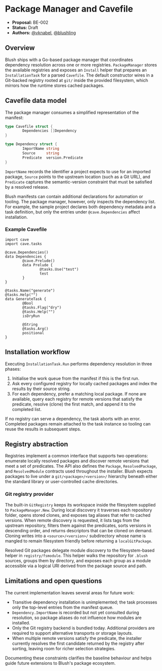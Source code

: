 # Package Manager and Cavefile

- **Proposal:** BE-002
- **Status:** Draft
- **Authors:** [@vknabel](https://github.com/vknabel), [@blushling](https://github.com/blushling)

## Overview

Blush ships with a Go-based package manager that coordinates dependency
resolution across one or more registries. `PackageManager` stores the available
registries and exposes an `Install` helper that prepares an `InstallationTask`
for a parsed `Cavefile`. The default constructor wires in a Git-backed registry
rooted at `git/` inside the provided filesystem, which mirrors how the runtime
stores cached packages.

## Cavefile data model

The package manager consumes a simplified representation of the manifest:

```go
type Cavefile struct {
        Dependencies []Dependency
}

type Dependency struct {
        ImportName string
        Source     string
        Predicate  version.Predicate
}
```

`ImportName` records the identifier a project expects to use for an imported
package, `Source` points to the upstream location (such as a Git URL), and
`Predicate` captures the semantic-version constraint that must be satisfied by a
resolved release.

Blush manifests can contain additional declarations for automation or tooling.
The package manager, however, only inspects the dependency list. For example,
the sample project declares both dependency metadata and a task definition, but
only the entries under `@cave.Dependencies` affect installation.

### Example Cavefile

```blush
import cave
import cave.tasks

@cave.Dependencies()
data Dependencies {
        @cave.Prelude()
        data Prelude {
                @tasks.Use("test")
                test
        }
}

@tasks.Name("generate")
@tasks.Help("")
data GenerateTask {
        @Bool
        @tasks.Flag("dry")
        @tasks.Help("")
        isDryRun

        @String
        @tasks.Arg()
        positional
}
```

## Installation workflow

Executing `InstallationTask.Run` performs dependency resolution in three phases:

1. Initialise the work queue from the manifest if this is the first run.
2. Ask every configured registry for locally cached packages and index the
   results by their source string.
3. For each dependency, prefer a matching local package. If none are available,
   query each registry for remote versions that satisfy the predicate, resolve
   (clone) the first match, and append it to the completed list.

If no registry can serve a dependency, the task aborts with an error. Completed
packages remain attached to the task instance so tooling can reuse the results in
subsequent steps.

## Registry abstraction

Registries implement a common interface that supports two operations: enumerate
locally resolved packages and discover remote versions that meet a set of
predicates. The API also defines the `Package`, `ResolvedPackage`, and
`ResolvedModule` contracts used throughout the installer. Blush expects packages
to live under a `git/<package>/<version>/` hierarchy beneath either the standard
library or user-controlled cache directories.

### Git registry provider

The built-in `GitRegistry` keeps its workspace inside the filesystem supplied to
`PackageManager.New`. During local discovery it traverses each repository folder,
opens stored clones, and exposes tag aliases that refer to cached versions. When
remote discovery is requested, it lists tags from the upstream repository,
filters them against the predicates, sorts versions in descending order, and
returns descriptors that can be cloned on demand. Cloning writes into a
`<source>/<version>/` subdirectory whose name is mangled to remain filesystem
friendly before returning a `localGitPackage`.

Resolved Git packages delegate module discovery to the filesystem-based helper in
`registry/fsmodule`. This helper walks the repository for `.blush` sources,
groups them by directory, and exposes each group as a module accessible via a
logical URI derived from the package source and path.

## Limitations and open questions

The current implementation leaves several areas for future work:

- Transitive dependency installation is unimplemented; the task processes only
  the top-level entries from the manifest queue.
- `Dependency.ImportName` is recorded but not yet consulted during resolution,
  so package aliases do not influence how modules are installed.
- Only the Git registry backend is bundled today. Additional providers are
  required to support alternative transports or storage layouts.
- When multiple remote versions satisfy the predicate, the installer currently
  resolves the first candidate returned by the registry after sorting, leaving
  room for richer selection strategies.

Documenting these constraints clarifies the baseline behaviour and helps guide
future extensions to Blush's package ecosystem.
